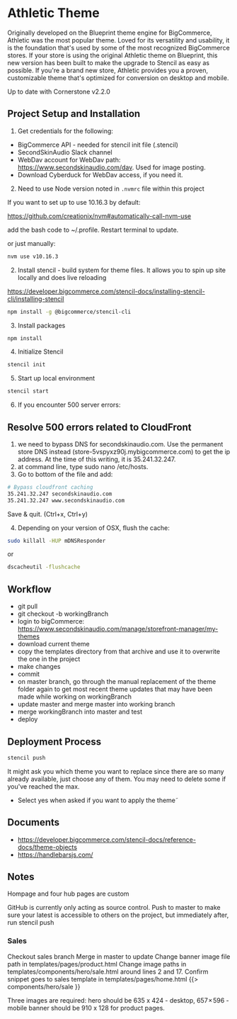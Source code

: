# Athletic Theme
Originally developed on the Blueprint theme engine for BigCommerce, Athletic was the most popular theme. Loved for its versatility and usability, it is the foundation that's used by some of the most recognized BigCommerce stores. If your store is using the original Athletic theme on Blueprint, this new version has been built to make the upgrade to Stencil as easy as possible. If you're a brand new store, Athletic provides you a proven, customizable theme that's optimized for conversion on desktop and mobile.

Up to date with Cornerstone v2.2.0

## Project Setup and Installation
1. Get credentials for the following:
- BigCommerce API - needed for stencil init file (.stencil)
- SecondSkinAudio Slack channel
- WebDav account for WebDav path: https://www.secondskinaudio.com/dav. Used for image posting.
- Download Cyberduck for WebDav access, if you need it.


2. Need to use Node version noted in `.nvmrc` file within this project

If you want to set up to use 10.16.3 by default:

https://github.com/creationix/nvm#automatically-call-nvm-use

add the bash code to ~/.profile. Restart terminal to update.

or just manually:

```bash
nvm use v10.16.3
```

2. Install stencil - build system for theme files. It allows you to spin up site locally and does live reloading

https://developer.bigcommerce.com/stencil-docs/installing-stencil-cli/installing-stencil

```bash
npm install -g @bigcommerce/stencil-cli
```

3. Install packages
```bash
npm install
```

4. Initialize Stencil
```bash
stencil init
```
5. Start up local environment
```bash
stencil start
```

6. If you encounter 500 server errors:

## Resolve 500 errors related to CloudFront

1. we need to bypass DNS for secondskinaudio.com. Use the permanent store DNS instead (store-5vspyxz90j.mybigcommerce.com) to get the ip address. At the time of this writing, it is 35.241.32.247.
2. at command line, type sudo nano /etc/hosts. 
3. Go to bottom of the file and add:

```bash
# Bypass cloudfront caching
35.241.32.247 secondskinaudio.com
35.241.32.247 www.secondskinaudio.com
```

Save & quit. (Ctrl+x, Ctrl+y)

4. Depending on your version of OSX, flush the cache:
```bash
sudo killall -HUP mDNSResponder
```
or 
```bash
dscacheutil -flushcache
```

## Workflow
- git pull
- git checkout -b workingBranch
- login to bigCommerce: https://www.secondskinaudio.com/manage/storefront-manager/my-themes
- download current theme
- copy the templates directory from that archive and use it to overwrite the one in the project
- make changes
- commit
- on master branch, go through the manual replacement of the theme folder again to get most recent theme updates that may have been made while working on workingBranch
- update master and merge master into working branch
- merge workingBranch into master and test
- deploy

## Deployment Process
```bash
stencil push
```
It might ask you which theme you want to replace since there are so many already available, just choose any of them. You may need to delete some if you've reached the max.
- Select yes when asked if you want to apply the theme˜

## Documents
- https://developer.bigcommerce.com/stencil-docs/reference-docs/theme-objects
- https://handlebarsjs.com/

## Notes
Hompage and four hub pages are custom

GitHub is currently only acting as source control. Push to master to make sure your latest is accessible to others on the project, but immediately after, run stencil push

### Sales
Checkout sales branch
Merge in master to update
Change banner image file path in templates/pages/product.html
Change image paths in templates/components/hero/sale.html around lines 2 and 17.
Confirm snippet goes to sales template in templates/pages/home.html {{> components/hero/sale }}

Three images are required:
hero should be 635 x 424 - desktop, 657 × 596 - mobile
banner should be 910 x 128 for product pages.
